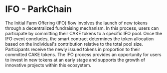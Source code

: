 # IFO - ParkChain

The Initial Farm Offering (IFO) flow involves the launch of new tokens through a decentralized fundraising mechanism. 
In this process, users can participate by committing their CAKE tokens to a specific IFO pool. Once the IFO event 
concludes, the smart contract determines the token allocation based on the individual's contribution relative to 
the total pool size. Participants receive the newly issued tokens in proportion to their committed CAKE tokens. 
The IFO process provides an opportunity for users to invest in new tokens at an early stage and supports the growth 
of innovative projects within this ecosystem.

